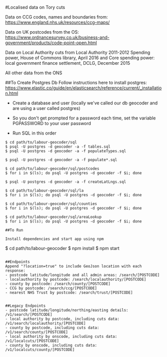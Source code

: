 #Localised data on Tory cuts

Data on CCG codes, names and boundaries from: https://www.england.nhs.uk/resources/ccg-maps/

Data on UK postcodes from the OS: https://www.ordnancesurvey.co.uk/business-and-government/products/code-point-open.html

Data on Local Authority cuts from Local Authority 2011-2012 Spending power, House of Commons library, April 2016 and Core spending power: local government finance settlement, DCLG, December 2015

All other data from the ONS

##To Create Postgres Db
Follow instructions here to install postgres: https://www.elastic.co/guide/en/elasticsearch/reference/current/_installation.html

- Create a database and user (locally we've called our db geocoder and are using a user called postgres)

- So you don't get prompted for a password each time, set the variable PGPASSWORD to your user password

- Run SQL in this order
``` 
$ cd path/to/labour-geocoder/sql
$ psql -U postgres -d geocoder -a -f tables.sql
$ psql -U postgres -d geocoder -a -f populateTypes.sql

$ psql -U postgres -d geocoder -a -f populate*.sql

$ cd path/to/labour-geocoder/sql/postcodes
$ for i in $(ls); do psql -U postgres -d geocoder -f $i; done

$ psql -U postgres -d geocoder -a -f createLatLngs.sql

$ cd path/to/labour-geocoder/sql/la
$ for i in $(ls); do psql -U postgres -d geocoder -f $i; done

$ cd path/to/labour-geocoder/sql/counties
$ for i in $(ls); do psql -U postgres -d geocoder -f $i; done

$ cd path/to/labour-geocoder/sql/areaLookup
$ for i in $(ls); do psql -U postgres -d geocoder -f $i; done

##To Run

Install dependencies and start app using npm
```
$ cd path/to/labour-geocoder
$ npm install
$ npm start
```

##Endpoints
Append "?location=true" to include GeoJson location with each response:
- postcode latitude/longitude and all admin areas: /search/[POSTCODE]
- localauthority by postcode: /search/localauthority/[POSTCODE]
- county by postcode: /search/county/[POSTCODE]
- CCG by postcode: /search/ccg/[POSTCODE]
- nearest NHS Trust by postcode: /search/trust/[POSTCODE]


##Legacy Endpoints
- postcode latitude/longitude/northing/easting details: /v1/search/[POSTCODE]
- local authority by postcode, including cuts data: /v1/search/localauthority/[POSTCODE]
- county by postcode, including cuts data: /v1/search/county/[POSTCODE]
- local authority by onscode, including cuts data: /v1/localcuts/[POSTCODE]
- county by onscode, including cuts data: /v1/localcuts/county/[POSTCODE]